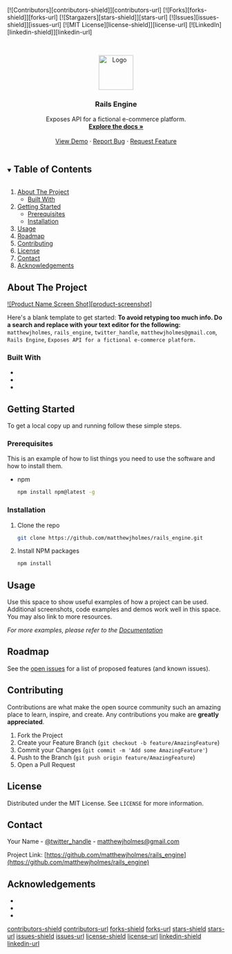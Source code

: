 <!--
*** Thanks for checking out the Best-README-Template. If you have a suggestion
*** that would make this better, please fork the repo and create a pull request
*** or simply open an issue with the tag "enhancement".
*** Thanks again! Now go create something AMAZING! :D
***
***
***
*** To avoid retyping too much info. Do a search and replace for the following:
*** matthewjholmes, rails_engine, twitter_handle, matthewjholmes@gmail.com, Rails Engine, Exposes API for a fictional e-commerce platform.
-->



<!-- PROJECT SHIELDS -->
<!--
*** I'm using markdown "reference style" links for readability.
*** Reference links are enclosed in brackets [ ] instead of parentheses ( ).
*** See the bottom of this document for the declaration of the reference variables
*** for contributors-url, forks-url, etc. This is an optional, concise syntax you may use.
*** https://www.markdownguide.org/basic-syntax/#reference-style-links
-->
[![Contributors][contributors-shield]][contributors-url]
[![Forks][forks-shield]][forks-url]
[![Stargazers][stars-shield]][stars-url]
[![Issues][issues-shield]][issues-url]
[![MIT License][license-shield]][license-url]
[![LinkedIn][linkedin-shield]][linkedin-url]



<!-- PROJECT LOGO -->
<br />
<p align="center">
  <a href="https://github.com/matthewjholmes/rails_engine">
    <img src="images/logo.png" alt="Logo" width="80" height="80">
  </a>

  <h3 align="center">Rails Engine</h3>

  <p align="center">
    Exposes API for a fictional e-commerce platform.
    <br />
    <a href="https://github.com/matthewjholmes/rails_engine"><strong>Explore the docs »</strong></a>
    <br />
    <br />
    <a href="https://github.com/matthewjholmes/rails_engine">View Demo</a>
    ·
    <a href="https://github.com/matthewjholmes/rails_engine/issues">Report Bug</a>
    ·
    <a href="https://github.com/matthewjholmes/rails_engine/issues">Request Feature</a>
  </p>
</p>



<!-- TABLE OF CONTENTS -->
<details open="open">
  <summary><h2 style="display: inline-block">Table of Contents</h2></summary>
  <ol>
    <li>
      <a href="#about-the-project">About The Project</a>
      <ul>
        <li><a href="#built-with">Built With</a></li>
      </ul>
    </li>
    <li>
      <a href="#getting-started">Getting Started</a>
      <ul>
        <li><a href="#prerequisites">Prerequisites</a></li>
        <li><a href="#installation">Installation</a></li>
      </ul>
    </li>
    <li><a href="#usage">Usage</a></li>
    <li><a href="#roadmap">Roadmap</a></li>
    <li><a href="#contributing">Contributing</a></li>
    <li><a href="#license">License</a></li>
    <li><a href="#contact">Contact</a></li>
    <li><a href="#acknowledgements">Acknowledgements</a></li>
  </ol>
</details>



<!-- ABOUT THE PROJECT -->
## About The Project

[![Product Name Screen Shot][product-screenshot]](https://example.com)

Here's a blank template to get started:
**To avoid retyping too much info. Do a search and replace with your text editor for the following:**
`matthewjholmes`, `rails_engine`, `twitter_handle`, `matthewjholmes@gmail.com`, `Rails Engine`, `Exposes API for a fictional e-commerce platform.`


### Built With

* []()
* []()
* []()



<!-- GETTING STARTED -->
## Getting Started

To get a local copy up and running follow these simple steps.

### Prerequisites

This is an example of how to list things you need to use the software and how to install them.
* npm
  ```sh
  npm install npm@latest -g
  ```

### Installation

1. Clone the repo
   ```sh
   git clone https://github.com/matthewjholmes/rails_engine.git
   ```
2. Install NPM packages
   ```sh
   npm install
   ```



<!-- USAGE EXAMPLES -->
## Usage

Use this space to show useful examples of how a project can be used. Additional screenshots, code examples and demos work well in this space. You may also link to more resources.

_For more examples, please refer to the [Documentation](https://example.com)_



<!-- ROADMAP -->
## Roadmap

See the [open issues](https://github.com/matthewjholmes/rails_engine/issues) for a list of proposed features (and known issues).



<!-- CONTRIBUTING -->
## Contributing

Contributions are what make the open source community such an amazing place to learn, inspire, and create. Any contributions you make are **greatly appreciated**.

1. Fork the Project
2. Create your Feature Branch (`git checkout -b feature/AmazingFeature`)
3. Commit your Changes (`git commit -m 'Add some AmazingFeature'`)
4. Push to the Branch (`git push origin feature/AmazingFeature`)
5. Open a Pull Request



<!-- LICENSE -->
## License

Distributed under the MIT License. See `LICENSE` for more information.



<!-- CONTACT -->
## Contact

Your Name - [@twitter_handle](https://twitter.com/twitter_handle) - matthewjholmes@gmail.com

Project Link: [https://github.com/matthewjholmes/rails_engine](https://github.com/matthewjholmes/rails_engine)



<!-- ACKNOWLEDGEMENTS -->
## Acknowledgements

* []()
* []()
* []()





<!-- MARKDOWN LINKS & IMAGES -->
<!-- https://www.markdownguide.org/basic-syntax/#reference-style-links -->
[contributors-shield](https://img.shields.io/github/contributors/matthewjholmes/repo.svg?style=for-the-badge)
[contributors-url](https://github.com/matthewjholmes/rails_engine/graphs/contributors)
[forks-shield](https://img.shields.io/github/forks/matthewjholmes/repo.svg?style=for-the-badge)
[forks-url](https://github.com/matthewjholmes/rails_engine/network/members)
[stars-shield](https://img.shields.io/github/stars/matthewjholmes/repo.svg?style=for-the-badge)
[stars-url](https://github.com/matthewjholmes/rails_engine/stargazers)
[issues-shield](https://img.shields.io/github/issues/matthewjholmes/repo.svg?style=for-the-badge)
[issues-url](https://github.com/matthewjholmes/rails_engine/issues)
[license-shield](https://img.shields.io/github/license/matthewjholmes/repo.svg?style=for-the-badge)
[license-url](https://github.com/matthewjholmes/rails_engine/blob/master/LICENSE.txt)
[linkedin-shield](https://img.shields.io/badge/-LinkedIn-black.svg?style=for-the-badge&logo=linkedin&colorB=555)
[linkedin-url](https://www.linkedin.com/in/matthew-j-holmes/)
